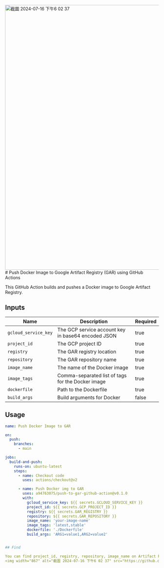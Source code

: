<img width="867" alt="截圖 2024-07-16 下午6 02 37" src="https://github.com/user-attachments/assets/a61a96fd-d273-486c-b29d-2b246f3e4f79"># Push Docker Image to Google Artifact Registry (GAR) using GitHub Actions

This GitHub Action builds and pushes a Docker image to Google Artifact Registry.

## Inputs

| Name                | Description                                      | Required |
|---------------------|--------------------------------------------------|----------|
| `gcloud_service_key`| The GCP service account key in base64 encoded JSON | true     |
| `project_id`        | The GCP project ID                               | true     |
| `registry`          | The GAR registry location                        | true     |
| `repository`        | The GAR repository name                          | true     |
| `image_name`        | The name of the Docker image                     | true     |
| `image_tags`        | Comma-separated list of tags for the Docker image| true     |
| `dockerfile`        | Path to the Dockerfile                           | true     |
| `build_args`        | Build arguments for Docker                       | false    |

## Usage

```yaml
name: Push Docker Image to GAR

on:
  push:
    branches:
      - main

jobs:
  build-and-push:
    runs-on: ubuntu-latest
    steps:
      - name: Checkout code
        uses: actions/checkout@v2

      - name: Push Docker img to GAR
        uses: a94763075/push-to-gar-github-action@v0.1.0
        with:
          gcloud_service_key: ${{ secrets.GCLOUD_SERVICE_KEY }}
          project_id: ${{ secrets.GCP_PROJECT_ID }}
          registry: ${{ secrets.GAR_REGISTRY }}
          repository: ${{ secrets.GAR_REPOSITORY }}
          image_name: 'your-image-name'
          image_tags: 'latest,stable'
          dockerfile: './Dockerfile'
          build_args: 'ARG1=value1,ARG2=value2'


## Find

You can find project_id, registry, repository, image_name on Artifact Registry that you created
<img width="867" alt="截圖 2024-07-16 下午6 02 37" src="https://github.com/user-attachments/assets/818d5781-f97d-43d1-8d73-151a85460b4c">
